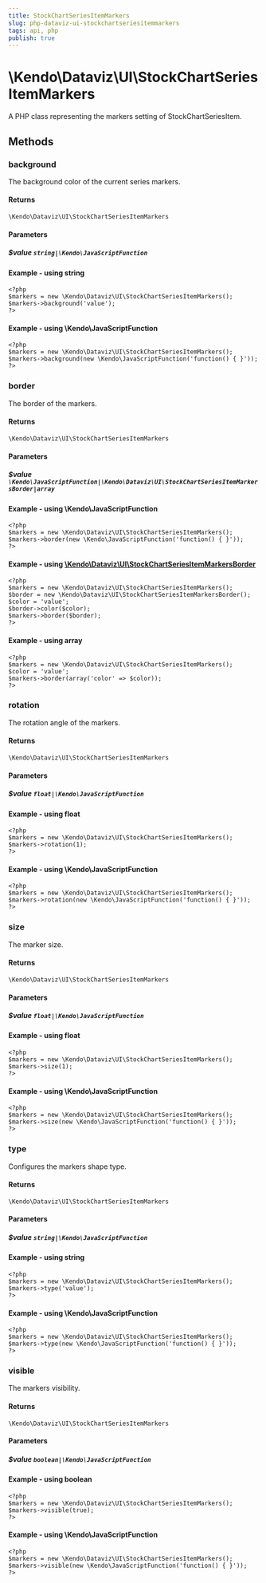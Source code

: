 ```yaml
---
title: StockChartSeriesItemMarkers
slug: php-dataviz-ui-stockchartseriesitemmarkers
tags: api, php
publish: true
---
```


# \Kendo\Dataviz\UI\StockChartSeriesItemMarkers

A PHP class representing the markers setting of StockChartSeriesItem.


## Methods

### background
The background color of the current series markers.

#### Returns
`\Kendo\Dataviz\UI\StockChartSeriesItemMarkers`

#### Parameters

##### $value `string|\Kendo\JavaScriptFunction`



#### Example  - using string
    <?php
    $markers = new \Kendo\Dataviz\UI\StockChartSeriesItemMarkers();
    $markers->background('value');
    ?>

#### Example  - using \Kendo\JavaScriptFunction
    <?php
    $markers = new \Kendo\Dataviz\UI\StockChartSeriesItemMarkers();
    $markers->background(new \Kendo\JavaScriptFunction('function() { }'));
    ?>

### border

The border of the markers.

#### Returns
`\Kendo\Dataviz\UI\StockChartSeriesItemMarkers`

#### Parameters

##### $value `\Kendo\JavaScriptFunction|\Kendo\Dataviz\UI\StockChartSeriesItemMarkersBorder|array`




#### Example  - using \Kendo\JavaScriptFunction
    <?php
    $markers = new \Kendo\Dataviz\UI\StockChartSeriesItemMarkers();
    $markers->border(new \Kendo\JavaScriptFunction('function() { }'));
    ?>


#### Example - using [\Kendo\Dataviz\UI\StockChartSeriesItemMarkersBorder](/api/wrappers/php/Kendo/Dataviz/UI/StockChartSeriesItemMarkersBorder)
    <?php
    $markers = new \Kendo\Dataviz\UI\StockChartSeriesItemMarkers();
    $border = new \Kendo\Dataviz\UI\StockChartSeriesItemMarkersBorder();
    $color = 'value';
    $border->color($color);
    $markers->border($border);
    ?>

#### Example - using array

    <?php
    $markers = new \Kendo\Dataviz\UI\StockChartSeriesItemMarkers();
    $color = 'value';
    $markers->border(array('color' => $color));
    ?>

### rotation
The rotation angle of the markers.

#### Returns
`\Kendo\Dataviz\UI\StockChartSeriesItemMarkers`

#### Parameters

##### $value `float|\Kendo\JavaScriptFunction`



#### Example  - using float
    <?php
    $markers = new \Kendo\Dataviz\UI\StockChartSeriesItemMarkers();
    $markers->rotation(1);
    ?>

#### Example  - using \Kendo\JavaScriptFunction
    <?php
    $markers = new \Kendo\Dataviz\UI\StockChartSeriesItemMarkers();
    $markers->rotation(new \Kendo\JavaScriptFunction('function() { }'));
    ?>

### size
The marker size.

#### Returns
`\Kendo\Dataviz\UI\StockChartSeriesItemMarkers`

#### Parameters

##### $value `float|\Kendo\JavaScriptFunction`



#### Example  - using float
    <?php
    $markers = new \Kendo\Dataviz\UI\StockChartSeriesItemMarkers();
    $markers->size(1);
    ?>

#### Example  - using \Kendo\JavaScriptFunction
    <?php
    $markers = new \Kendo\Dataviz\UI\StockChartSeriesItemMarkers();
    $markers->size(new \Kendo\JavaScriptFunction('function() { }'));
    ?>

### type
Configures the markers shape type.

#### Returns
`\Kendo\Dataviz\UI\StockChartSeriesItemMarkers`

#### Parameters

##### $value `string|\Kendo\JavaScriptFunction`



#### Example  - using string
    <?php
    $markers = new \Kendo\Dataviz\UI\StockChartSeriesItemMarkers();
    $markers->type('value');
    ?>

#### Example  - using \Kendo\JavaScriptFunction
    <?php
    $markers = new \Kendo\Dataviz\UI\StockChartSeriesItemMarkers();
    $markers->type(new \Kendo\JavaScriptFunction('function() { }'));
    ?>

### visible
The markers visibility.

#### Returns
`\Kendo\Dataviz\UI\StockChartSeriesItemMarkers`

#### Parameters

##### $value `boolean|\Kendo\JavaScriptFunction`



#### Example  - using boolean
    <?php
    $markers = new \Kendo\Dataviz\UI\StockChartSeriesItemMarkers();
    $markers->visible(true);
    ?>

#### Example  - using \Kendo\JavaScriptFunction
    <?php
    $markers = new \Kendo\Dataviz\UI\StockChartSeriesItemMarkers();
    $markers->visible(new \Kendo\JavaScriptFunction('function() { }'));
    ?>

